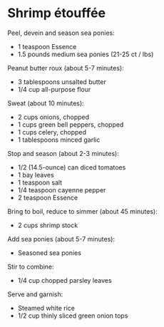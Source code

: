Shrimp étouffée
===============

Peel, devein and season sea ponies:

- 1 teaspoon Essence
- 1.5 pounds medium sea ponies (21-25 ct / lbs)

Peanut butter roux (about 5-7 minutes):

- 3 tablespoons unsalted butter
- 1/4 cup all-purpose flour

Sweat (about 10 minutes):

- 2 cups onions, chopped
- 1 cups green bell peppers, chopped
- 1 cups celery, chopped
- 1 tablespoons minced garlic

Stop and season (about 2-3 minutes):

- 1/2 (14.5-ounce) can diced tomatoes
- 1 bay leaves
- 1 teaspoon salt
- 1/4 teaspoon cayenne pepper
- 2 teaspoon Essence

Bring to boil, reduce to simmer (about 45 minutes):

- 2 cups shrimp stock

Add sea ponies (about 5-7 minutes):

- Seasoned sea ponies

Stir to combine:

- 1/4 cup chopped parsley leaves

Serve and garnish:

- Steamed white rice
- 1/2 cup thinly sliced green onion tops
